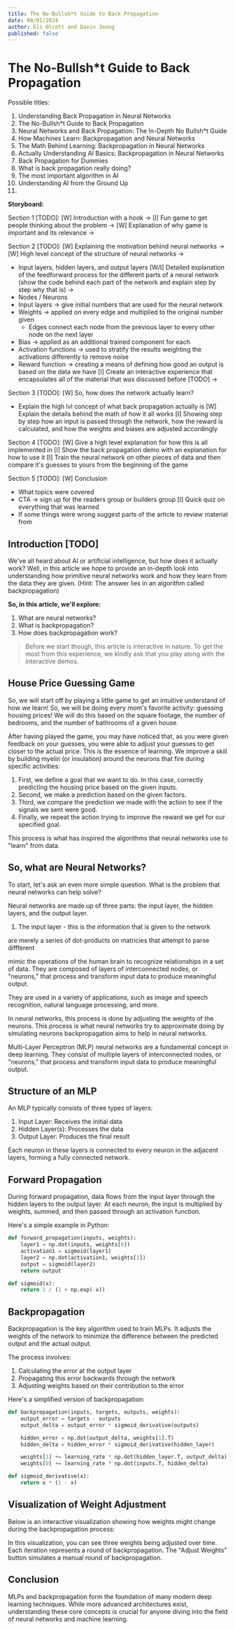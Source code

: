 ```yaml
---
title: The No-Bullsh*t Guide to Back Propagation
date: 08/01/2024
author: Eli Olcott and Davin Jeong
published: false
---
```


# The No-Bullsh*t Guide to Back Propagation

Possible titles:
1. Understanding Back Propagation in Neural Networks
2. The No-Bullsh*t Guide to Back Propagation
3. Neural Networks and Back Propagation: The In-Depth No Bullsh*t Guide
4. How Machines Learn: Backpropagation and Neural Networks
5. The Math Behind Learning: Backpropagation in Neural Networks
6. Actually Understanding AI Basics: Backpropagation in Neural Networks
7. Back Propagation for Dummies
8. What is back propagation really doing?
9. The most important algorithm in AI
10. Understanding AI from the Ground Up
11.

**Storyboard:**

Section 1 [TODO]:
[W] Introduction with a hook ->
[I] Fun game to get people thinking about the problem ->
[W] Explanation of why game is important and its relevance ->

Section 2 [TODO]:
[W] Explaining the motivation behind neural networks ->
[W] High level concept of the structure of neural networks ->
* Input layers, hidden layers, and output layers
[W/I] Detailed explanation of the feedforward process for the different parts of a neural network
(show the code behind each part of the network and explain step by step why that is) ->
* Nodes / Neurons
* Input layers -> give initial numbers that are used for the neural network
* Weights -> applied on every edge and multiplied to the original number given
  * Edges connect each node from the previous layer to every other node on the next layer
* Bias -> applied as an additional trained component for each
* Activation functions -> used to stratify the results weighting the activations differently to remove noise
* Reward function -> creating a means of defining how good an output is based on the data we have
[I] Create an interactive experience that encapsulates all of the material that was discussed before [TODO] ->

Section 3 [TODO]:
[W] So, how does the network actually learn?
* Explain the high lvl concept of what back propagation actually is
[W] Explain the details behind the math of how it all works
[I] Showing step by step how an input is passed through the network, how the reward is calculated, and how the weights and biases are adjusted accordingly

Section 4 [TODO]:
[W] Give a high level explanation for how this is all implemented in
[I] Show the back propagation demo with an explanation for how to use it
[I] Train the neural network on other pieces of data and then compare it's guesses to yours from the beginning of the game

Section 5 [TODO]:
[W] Conclusion
* What topics were covered
* CTA -> sign up for the readers group or builders group
[I] Quick quiz on everything that was learned
* If some things were wrong suggest parts of the article to review material from

## Introduction [TODO]

We've all heard about AI or artificial intelligence, but how does it actually work? Well, in this article we hope to provide an in-depth look into understanding how primitive neural networks work and how they learn from the data they are given. (Hint: The answer lies in an algorithm called backpropagation)

**So, in this article, we'll explore:**

1. What are neural networks?
2. What is backpropagation?
3. How does backpropagation work?

> Before we start though, this article is interactive in nature. To get the most from this experience, we kindly ask that you play along with the interactive demos.

## House Price Guessing Game

So, we will start off by playing a little game to get an intuitive understand of how we learn! So, we will be doing every mom's favorite activity: guessing housing prices! We will do this based on the square footage, the number of bedrooms, and the number of bathrooms of a given house.

<StartingGame />

After having played the game, you may have noticed that, as you were given feedback on your guesses, you were able to adjust your guesses to get closer to the actual price. This is the essence of learning. We improve a skill by building myelin (or insulation) around the neurons that fire during specific activities:

1. First, we define a goal that we want to do. In this case, correctly predicting the housing price based on the given inputs.
2. Second, we make a prediction based on the given factors.
3. Third, we compare the prediction we made with the action to see if the signals we sent were good.
4. Finally, we repeat the action trying to improve the reward we get for our specified goal.

This process is what has inspired the algorithms that neural networks use to "learn" from data.

## So, what are Neural Networks?

To start, let's ask an even more simple question. What is the problem that neural networks can help solve?

Neural networks are made up of three parts: the input layer, the hidden layers, and the output layer.

1. The input layer - this is the information that is given to the network

are merely a series of dot-products on matricies that attempt to parse diffferent

mimic the operations of the human brain to recognize relationships in a set of data. They are composed of layers of interconnected nodes, or "neurons," that process and transform input data to produce meaningful output.

They are used in a variety of applications, such as image and speech recognition, natural language processing, and more.

In neural networks, this process is done by adjusting the weights of the neurons. This process is what neural networks try to approximate doing by simulating neurons backpropagation aims to help in neural networks.

Multi-Layer Perceptron (MLP) neural networks are a fundamental concept in deep learning. They consist of multiple layers of interconnected nodes, or "neurons," that process and transform input data to produce meaningful output.

<BackPropDemo />

## Structure of an MLP

An MLP typically consists of three types of layers:

1. Input Layer: Receives the initial data
2. Hidden Layer(s): Processes the data
3. Output Layer: Produces the final result

Each neuron in these layers is connected to every neuron in the adjacent layers, forming a fully connected network.

## Forward Propagation

During forward propagation, data flows from the input layer through the hidden layers to the output layer. At each neuron, the input is multiplied by weights, summed, and then passed through an activation function.

Here's a simple example in Python:

```python
def forward_propagation(inputs, weights):
    layer1 = np.dot(inputs, weights[0])
    activation1 = sigmoid(layer1)
    layer2 = np.dot(activation1, weights[1])
    output = sigmoid(layer2)
    return output

def sigmoid(x):
    return 1 / (1 + np.exp(-x))
```

## Backpropagation

Backpropagation is the key algorithm used to train MLPs. It adjusts the weights of the network to minimize the difference between the predicted output and the actual output.

The process involves:

1. Calculating the error at the output layer
2. Propagating this error backwards through the network
3. Adjusting weights based on their contribution to the error

Here's a simplified version of backpropagation:

```python
def backpropagation(inputs, targets, outputs, weights):
    output_error = targets - outputs
    output_delta = output_error * sigmoid_derivative(outputs)

    hidden_error = np.dot(output_delta, weights[1].T)
    hidden_delta = hidden_error * sigmoid_derivative(hidden_layer)

    weights[1] += learning_rate * np.dot(hidden_layer.T, output_delta)
    weights[0] += learning_rate * np.dot(inputs.T, hidden_delta)

def sigmoid_derivative(x):
    return x * (1 - x)
```

## Visualization of Weight Adjustment

Below is an interactive visualization showing how weights might change during the backpropagation process:

<NeuralNetworkVisualization />

In this visualization, you can see three weights being adjusted over time. Each iteration represents a round of backpropagation. The "Adjust Weights" button simulates a manual round of backpropagation.

## Conclusion

MLPs and backpropagation form the foundation of many modern deep learning techniques. While more advanced architectures exist, understanding these core concepts is crucial for anyone diving into the field of neural networks and machine learning.
